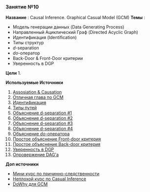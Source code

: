 ### Занятие №10

**Название** : Causal Inference. Graphical Casual Model (GCM)
**Темы** : 
  * Модель генерации данных (Data Generating Process)
  * Направленный Ациклический Граф (Directed Acyclic Graph)
  * Идентификация (Identification)
  * Типы структур
  * $d$-separation
  * $do$-оператор
  * Back-Door & Front-Door критерии
  * Уверенность в DGP
    
**Цели**
  1. 

**Используемые Источники**
1. [Assosiation & Causation](https://biologyinsights.com/association-vs-causation-why-it-matters-in-biology/)
2. [Отличная глава по GCM](https://alexdeng.github.io/causal/cgm.html#structural-equation-model-causal-diagram-and-d-separation)
3. [Идентификация](https://theeffectbook.net/ch-Identification.html)
4. [Типы путей](https://theeffectbook.net/ch-CausalPaths.html)
5. [Объяснение d-separation #1](https://www.andrew.cmu.edu/user/scheines/tutor/d-sep.html)
6. [Объяснение d-separation #2](https://networkx.org/documentation/stable/reference/algorithms/d_separation.html)
7. [Объяснение d-separation #3](https://bayes.cs.ucla.edu/BOOK-2K/d-sep.html)
8. [Объяснение d-separation #4](https://ericmjl.github.io/causality/03-d-separation/)
9. [Объяснение $do$-оператора](https://ericmjl.github.io/causality/07-do-operator/)
10. [Простое объяснение Front-door критерия](https://readmedium.com/causal-inference-part-xii-front-door-criterion-38bec5172f3e)
11. [Простое объяснение Back-door критерия](https://readmedium.com/causal-inference-part-xi-backdoor-criterion-e29627a1da0e)
12. [Уверенность в DGP](https://theeffectbook.net/ch-CausalitywithLessModeling.html)
13. [Опровержение DAG'а](https://www.pywhy.org/dowhy/main/example_notebooks/gcm_falsify_dag.html)

**Доп источники**
* [Мини курс по причинно-следственности](https://github.com/DataForScience/Causality?tab=readme-ov-file)
* [Неплохой курс по Casual Inference](https://theeffectbook.net/index.html)
* [DoWhy для GCM](https://www.pywhy.org/dowhy/main/example_notebooks/nb_index.html)


